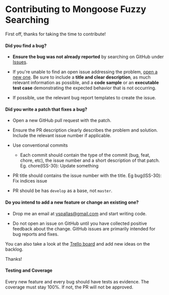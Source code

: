 # Contributing to Mongoose Fuzzy Searching

First off, thanks for taking the time to contribute!

#### **Did you find a bug?**

- **Ensure the bug was not already reported** by searching on GitHub under [Issues](https://github.com/VassilisPallas/mongoose-fuzzy-searching/issues).

- If you're unable to find an open issue addressing the problem, [open a new one](https://github.com/VassilisPallas/mongoose-fuzzy-searching/issues/new). Be sure to include a **title and clear description**, as much relevant information as possible, and a **code sample** or an **executable test case** demonstrating the expected behavior that is not occurring.

- If possible, use the relevant bug report templates to create the issue.

#### **Did you write a patch that fixes a bug?**

- Open a new GitHub pull request with the patch.

- Ensure the PR description clearly describes the problem and solution. Include the relevant issue number if applicable.

- Use conventional commits

  - Each commit should contain the type of the commit (bug, feat, chore, etc), the issue number and a short description of that patch. Eg. chore(ISS-30): Update something

- PR title should contains the issue number with the title. Eg bug(ISS-30): Fix indices issue

- PR should be has `develop` as a base, not `master`.

#### **Do you intend to add a new feature or change an existing one?**

- Drop me an email at vspallas@gmail.com and start writing code.

- Do not open an issue on GitHub until you have collected positive feedback about the change. GitHub issues are primarily intended for bug reports and fixes.

You can also take a look at the [Trello board](https://trello.com/b/Gf6cmkvA/mongoose-fuzzy-searching) and add new ideas on the backlog.

Thanks!

#### **Testing and Coverage**

Every new feature and every bug should have tests as evidence. The coverage must stay 100%. If not, the PR will not be approved.
